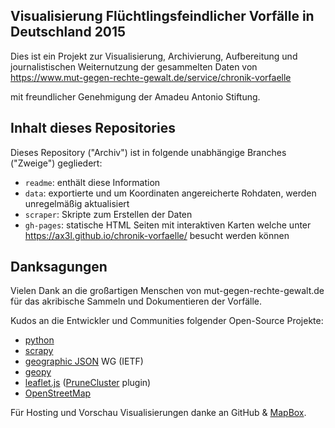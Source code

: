 Visualisierung Flüchtlingsfeindlicher Vorfälle in Deutschland 2015
------------------------------------------------------------------

Dies ist ein Projekt zur Visualisierung, Archivierung, Aufbereitung
und journalistischen Weiternutzung der gesammelten Daten von
  https://www.mut-gegen-rechte-gewalt.de/service/chronik-vorfaelle

mit freundlicher Genehmigung der Amadeu Antonio Stiftung.


## Inhalt dieses Repositories

Dieses Repository ("Archiv") ist in folgende unabhängige Branches
("Zweige") gegliedert:

- `readme`: enthält diese Information
- `data`: exportierte und um Koordinaten angereicherte Rohdaten,
          werden unregelmäßig aktualisiert
- `scraper`: Skripte zum Erstellen der Daten
- `gh-pages`: statische HTML Seiten mit interaktiven Karten welche
              unter https://ax3l.github.io/chronik-vorfaelle/
              besucht werden können


## Danksagungen

Vielen Dank an die großartigen Menschen von mut-gegen-rechte-gewalt.de
für das akribische Sammeln und Dokumentieren der Vorfälle.

Kudos an die Entwickler und Communities folgender Open-Source Projekte:
- [python](http://python.org)
- [scrapy](http://scrapy.org)
- [geographic JSON](http://geojson.org) WG (IETF)
- [geopy](https://github.com/geopy/geopy)
- [leaflet.js](http://leafletjs.com) ([PruneCluster](https://github.com/SINTEF-9012/PruneCluster) plugin)
- [OpenStreetMap](http://openstreetmap.org)

Für Hosting und Vorschau Visualisierungen danke an GitHub &
[MapBox](http://mapbox.com).
